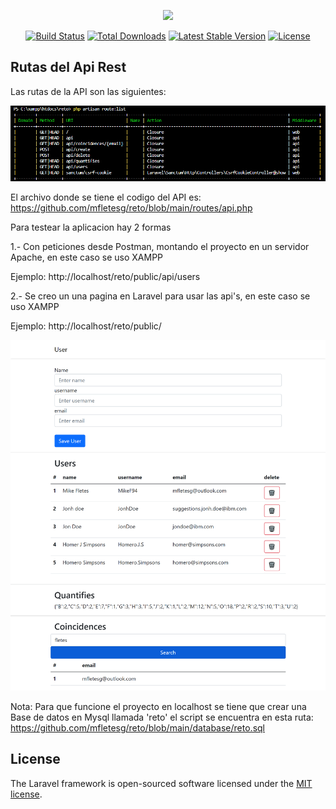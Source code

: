 <p align="center"><a href="https://laravel.com" target="_blank"><img src="https://raw.githubusercontent.com/laravel/art/master/logo-lockup/5%20SVG/2%20CMYK/1%20Full%20Color/laravel-logolockup-cmyk-red.svg" width="400"></a></p>

<p align="center">
<a href="https://travis-ci.org/laravel/framework"><img src="https://travis-ci.org/laravel/framework.svg" alt="Build Status"></a>
<a href="https://packagist.org/packages/laravel/framework"><img src="https://img.shields.io/packagist/dt/laravel/framework" alt="Total Downloads"></a>
<a href="https://packagist.org/packages/laravel/framework"><img src="https://img.shields.io/packagist/v/laravel/framework" alt="Latest Stable Version"></a>
<a href="https://packagist.org/packages/laravel/framework"><img src="https://img.shields.io/packagist/l/laravel/framework" alt="License"></a>
</p>

## Rutas del Api Rest
Las rutas de la API son las siguientes:
<p align="center">
    <img src="https://raw.githubusercontent.com/mfletesg/reto/main/public/img/rutas.png" alt="License">
</p>

El archivo donde se tiene el codigo del API es:
https://github.com/mfletesg/reto/blob/main/routes/api.php

Para testear la aplicacion hay 2 formas

1.- Con peticiones desde Postman, montando el proyecto en un servidor Apache, en este caso se uso XAMPP

Ejemplo: http://localhost/reto/public/api/users

2.- Se creo un una pagina en Laravel  para usar las api's, en este caso se uso XAMPP

Ejemplo: http://localhost/reto/public/


<p align="center">
    <img src="https://raw.githubusercontent.com/mfletesg/reto/main/public/img/screen.png" alt="License">
</p>

Nota: Para que funcione el proyecto en localhost se tiene que crear una Base de datos en Mysql llamada 'reto' el script se encuentra en esta ruta: https://github.com/mfletesg/reto/blob/main/database/reto.sql

## License

The Laravel framework is open-sourced software licensed under the [MIT license](https://opensource.org/licenses/MIT).
